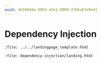 ```yaml
---
uuid: eb346d4a-39b3-42e1-9809-3766a67e0e41
---
```

# Dependency Injection

```{raw} html
:file: ../../landingpage_template.html
```

```{raw} html
:file: dependency-injection/landing.html
```
